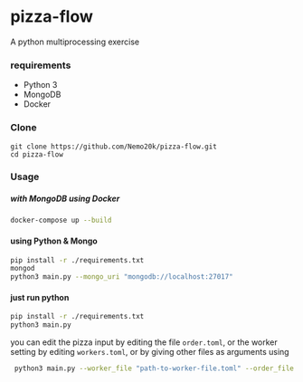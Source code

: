 # pizza-flow
A python multiprocessing exercise

### requirements
- Python 3
- MongoDB
- Docker

### Clone
```
git clone https://github.com/Nemo20k/pizza-flow.git
cd pizza-flow

```

### Usage
 ##### with MongoDB using Docker
 ```bash
 docker-compose up --build
 ```

 #### using Python & Mongo
 ```bash
 pip install -r ./requirements.txt
 mongod
 python3 main.py --mongo_uri "mongodb://localhost:27017"
 ```

 #### just run python
  ```bash
 pip install -r ./requirements.txt
 python3 main.py
 ```


you can edit the pizza input by editing the file `order.toml`, or the worker setting by editing `workers.toml`, or by giving other files as arguments using
```bash
 python3 main.py --worker_file "path-to-worker-file.toml" --order_file "path-to-order-file.toml"
```
